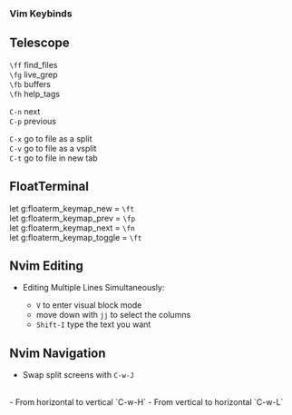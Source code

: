 ### Vim Keybinds

## Telescope

`\ff` find_files<br> 
`\fg` live_grep<br>
`\fb` buffers<br>
`\fh` help_tags<br>

`C-n` next<br>
`C-p` previous<br>

`C-x` go to file as a split<br>
`C-v` go to file as a vsplit<br>
`C-t` go to file in new tab<br>

## FloatTerminal

let g:floaterm_keymap_new    = `\ft`<br>
let g:floaterm_keymap_prev   = `\fp`<br>
let g:floaterm_keymap_next   = `\fn`<br>
let g:floaterm_keymap_toggle = `\ft`<br>

## Nvim Editing

- Editing Multiple Lines Simultaneously:<br>

    - `V` to enter visual block mode<br>
    - move down with  `jj` to select the columns<br>
    - `Shift-I` type the text you want<br>

## Nvim Navigation

- Swap split screens with `C-w-J` 
<br>
- From horizontal to vertical `C-w-H`
- From vertical to horizontal `C-w-L`

